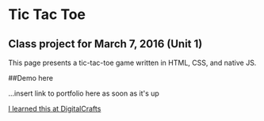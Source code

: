 # Tic Tac Toe

## Class project for March 7, 2016 (Unit 1)

This page presents a tic-tac-toe game written in HTML, CSS, and native JS.

##Demo here

...insert link to portfolio here as soon as it's up

[I learned this at DigitalCrafts](https://www.digitalcrafts.com)